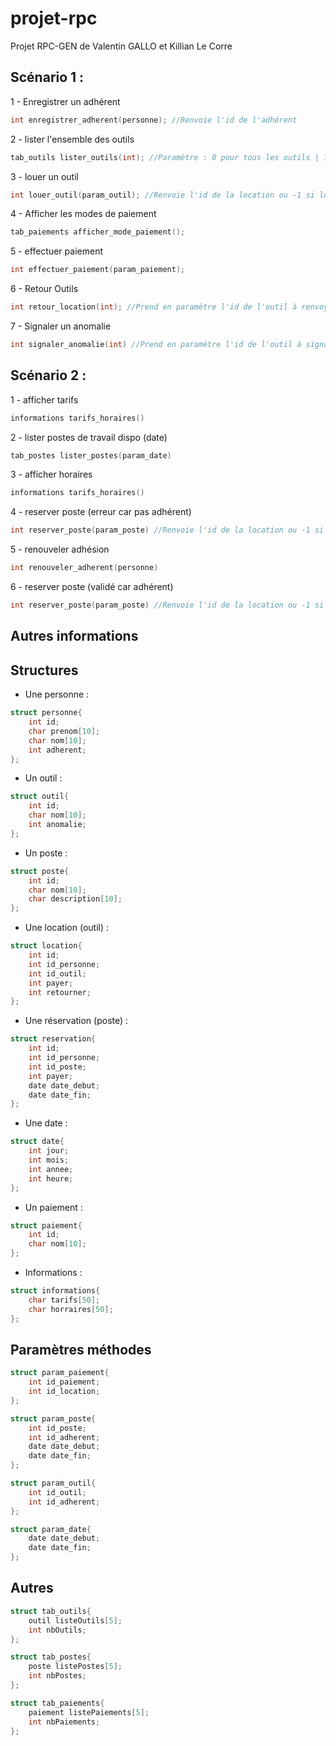 # projet-rpc

Projet RPC-GEN de Valentin GALLO et Killian Le Corre


## Scénario 1 :

1 - Enregistrer un adhérent
```c
int enregistrer_adherent(personne); //Renvoie l'id de l'adhérent
```
2 - lister l'ensemble des outils
```c
tab_outils lister_outils(int); //Paramètre : 0 pour tous les outils | 1 seulement ceux disponibles
```
3 - louer un outil
```c
int louer_outil(param_outil); //Renvoie l'id de la location ou -1 si location impossible
```
4 - Afficher les modes de paiement
```c
tab_paiements afficher_mode_paiement();
```
5 - effectuer paiement
```c
int effectuer_paiement(param_paiement);
```
6 - Retour Outils
```c
int retour_location(int); //Prend en paramètre l'id de l'outil à renvoyer
```
7 - Signaler un anomalie
```c
int signaler_anomalie(int) //Prend en paramètre l'id de l'outil à signaler
```
## Scénario 2 :

1 - afficher tarifs
```c
informations tarifs_horaires()
```
2 - lister postes de travail dispo (date)
```c
tab_postes lister_postes(param_date)
```
3 - afficher horaires
```c
informations tarifs_horaires()
```
4 - reserver poste (erreur car pas adhérent)
```c
int reserver_poste(param_poste) //Renvoie l'id de la location ou -1 si location impossible
```
5 - renouveler adhésion
```c
int renouveler_adherent(personne)
```
6 - reserver poste (validé car adhérent)
```c
int reserver_poste(param_poste) //Renvoie l'id de la location ou -1 si location impossible
```
## Autres informations

## Structures

- Une personne :
```c
struct personne{
    int id;
    char prenom[10];
    char nom[10];
    int adherent;
};
```

- Un outil :
```c
struct outil{
    int id;
    char nom[10];
    int anomalie;
};
```

- Un poste :
```c
struct poste{
    int id;
    char nom[10];
    char description[10];
};
```

- Une location (outil) :
```c
struct location{
    int id;
    int id_personne;
    int id_outil;
    int payer;
    int retourner;
};
```

- Une réservation (poste) :
```c
struct reservation{
    int id;
    int id_personne;
    int id_poste;
    int payer;
    date date_debut;
    date date_fin;
};
```

- Une date :
```c
struct date{ 
    int jour;
    int mois; 
    int annee;
    int heure;
};
```

- Un paiement :
```c
struct paiement{
    int id;
    char nom[10];
};
```

- Informations :
```c
struct informations{
    char tarifs[50];
    char horraires[50];
};
```

## Paramètres méthodes
```c
struct param_paiement{
    int id_paiement;
    int id_location;
};
```
```c
struct param_poste{
    int id_poste;
    int id_adherent;
    date date_debut;
    date date_fin;
};
```
```c
struct param_outil{
    int id_outil;
    int id_adherent;
};
```
```c
struct param_date{
    date date_debut;
    date date_fin;
};
```

## Autres

```c
struct tab_outils{
	outil listeOutils[5];
	int nbOutils;
};
```
```c
struct tab_postes{
	poste listePostes[5];
	int nbPostes;
};
```
```c
struct tab_paiements{
    paiement listePaiements[5];
    int nbPaiements;
};
```
